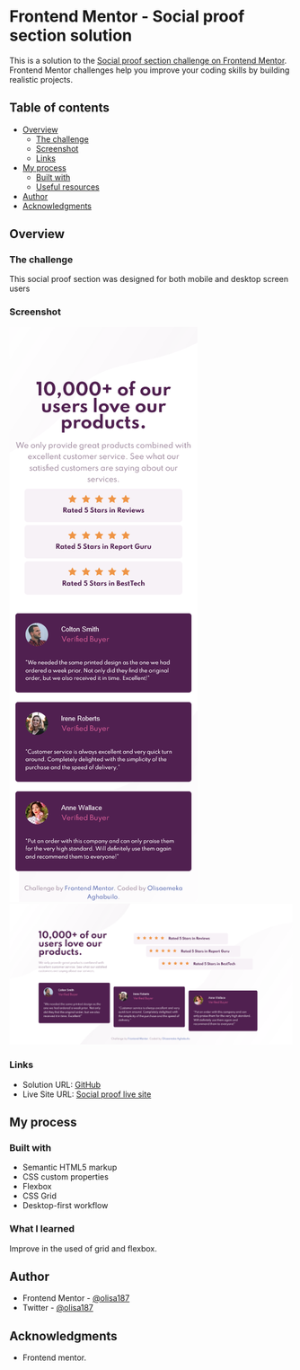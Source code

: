 # Frontend Mentor - Social proof section solution

This is a solution to the [Social proof section challenge on Frontend Mentor](https://www.frontendmentor.io/challenges/social-proof-section-6e0qTv_bA). Frontend Mentor challenges help you improve your coding skills by building realistic projects. 

## Table of contents

- [Overview](#overview)
  - [The challenge](#the-challenge)
  - [Screenshot](#screenshot)
  - [Links](#links)
- [My process](#my-process)
  - [Built with](#built-with)
  - [Useful resources](#useful-resources)
- [Author](#author)
- [Acknowledgments](#acknowledgments)


## Overview

### The challenge

This social proof section was designed for both mobile and desktop screen users

### Screenshot

![Social proof mobile](disc/screenshots/Social-proof-section-mobile.png)
![Social proof desktop](disc/screenshots/Social-proof-section-desktop.png)


### Links

- Solution URL: [GitHub](https://github.com/olisa187/social-proof-section)
- Live Site URL: [Social proof live site](https://olisa187.github.io/social-proof-section)

## My process

### Built with

- Semantic HTML5 markup
- CSS custom properties
- Flexbox
- CSS Grid
- Desktop-first workflow

### What I learned

Improve in the used of grid and flexbox.


## Author

- Frontend Mentor - [@olisa187](https://www.frontendmentor.io/profile/olisa187)
- Twitter - [@olisa187](https://www.twitter.com/olisa187)


## Acknowledgments

- Frontend mentor.